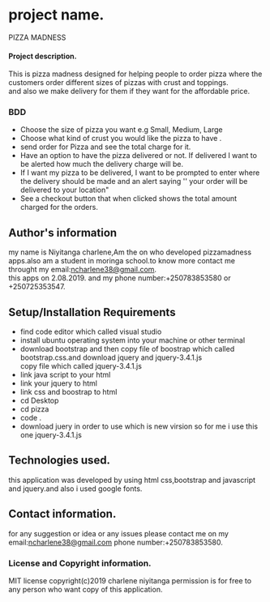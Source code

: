 # project name.
PIZZA MADNESS
#### Project description.
This is pizza madness designed for helping people to order pizza  where the customers order different sizes of pizzas with crust and toppings.  
and also we make delivery for them if they want for the affordable price.

### BDD
* Choose the size of pizza you want e.g Small, Medium, Large
* Choose what kind of crust you would like the pizza to have .
* send order for Pizza and see the total charge for it.
* Have an option to have the pizza delivered or not.  If delivered I want to be alerted how much the delivery charge will be.
* If I want my pizza to be delivered, I want to be prompted to enter where the delivery should be made and an alert saying '' your order will be delivered to your location"
* See a checkout button that when clicked shows the total amount charged for the orders.

## Author's information
my name is Niyitanga charlene,Am the on who developed pizzamadness apps.also am a student in moringa school.to know more contact me throught my email:ncharlene38@gmail.com.<br>this apps on 2.08.2019.
and  my phone number:+250783853580 or +250725353547.
## Setup/Installation Requirements
* find code editor which called visual studio
* install ubuntu operating system into your machine or other terminal
* download bootstrap  and then copy file of boostrap which called bootstrap.css.and download jquery and jquery-3.4.1.js<br>copy file which called jquery-3.4.1.js
* link java script to your html
* link your jquery to html
* link css and boostrap to html
* cd Desktop
* cd pizza
* code .
* download juery in order to use which is new virsion so for me i use this one jquery-3.4.1.js

## Technologies used.
this application was developed by using html  css,bootstrap and javascript and jquery.and also i used google fonts.
## Contact information.
for any suggestion or idea or any issues please contact me on my email:ncharlene38@gmail.com
phone number:+250783853580.<br>
### License and Copyright information.
 MIT license
 copyright(c)2019 charlene niyitanga
 permission is for free to any person who want copy of this application.



